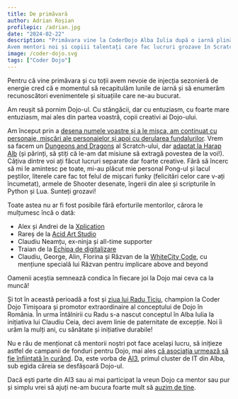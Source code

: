 ```yaml
---
title: De primăvară
author: Adrian Roșian
profilepic: /adrian.jpg
date: "2024-02-22"
description: "Primăvara vine la CoderDojo Alba Iulia după o iarnă plină de activități și de lucruri noi învățate. 
Avem mentori noi și copiii talentați care fac lucruri grozave în Scratch, Python și Lua"
image: /coder-dojo.svg
tags: ["Coder Dojo"]
---
```


Pentru că vine primăvara și cu toții avem nevoie de injecția sezonieră de energie cred că e momentul să recapitulăm lunile de iarnă
și să enumerăm recunoscători evenimentele și situațiile care ne-au bucurat.

Am reușit să pornim Dojo-ul. Cu stângăcii, dar cu entuziasm, cu foarte mare entuziasm, mai ales din partea voastră, copii creativi 
ai Dojo-ului. 

Am început prin a [desena numele voastre și a le mișca, am continuat cu personaje, mișcări ale personajelor și apoi 
cu derularea fundalurilor](https://scratch.mit.edu/projects/editor/?tutorial=all). Vrem sa facem un 
[Dungeons and Dragons](https://flowgpt.com/p/dungeons-and-dragons-text-adventure-game) al Scratch-ului, dar [adaptat la Harap Alb](https://ro.wikisource.org/wiki/Povestea_lui_Harap-Alb) (și părinți, să
știți că le-am dat misiune să extragă povestea de la voi!). Câțiva dintre voi ați făcut lucruri separate dar foarte creative. Fără
să încerc să mi le amintesc pe toate, mi-au plăcut mie personal Pong-ul și lacul peștilor, literele care fac tot felul de mișcari funky
(felicitări celor care v-ați încumetat), armele de Shooter desenate, îngerii din alee și scripturile în Python și Lua. Sunteți grozavi!

Toate astea nu ar fi fost posibile fără eforturile mentorilor, cărora le mulțumesc încă o dată:
- Alex și Andrei de la [Xplication](https://xplication.com/)
- Rareș de la [Acid Art Studio](https://www.acidartstudio.com/)
- Claudiu Neamțu, ex-ninja și all-time supporter
- Traian de la [Echipa de digitalizare](https://echipadedigitalizare.ro/)
- Claudiu, George, Alin, Florina și Răzvan de la [WhiteCity Code](https://whitecitycode.com), cu mențiune specială lui Răzvan pentru implicare above and beyond

Oamenii aceștia semnează condica în fiecare joi la Dojo mai ceva ca la muncă!

Și tot în această perioadă a fost și [ziua lui Radu Ticiu](https://www.facebook.com/donate/1714591795729917/), champion la Coder Dojo Timișoara și promotor extraordinaire 
al conceptului de Dojo în România. În urma întâlnirii cu Radu s-a nascut conceptul în Alba Iulia la inițiativa lui Claudiu Ceia, deci avem linie de paternitate de
excepție. Noi îi urăm la mulți ani, cu sănătate și inițiative durabile!

Nu e rău de menționat că mentorii noștri pot face același lucru, să inițieze astfel de campanii de fonduri pentru Dojo, mai 
ales [că asociația urmează să fie înființată în curând](https://portal.just.ro/176/SitePages/Dosar.aspx?id_dosar=17600000000170601&id_inst=176). Da, este vorba de
[AI3](https://ai3.ro), primul cluster de IT din Alba, sub egida căreia se desfășoară Dojo-ul. 

Dacă ești parte din AI3 sau ai mai participat la vreun Dojo ca mentor sau pur și simplu vrei să ajuți ne-am bucura foarte mult să [auzim de tine](https://coderdojo.ai3.ro/despre).
